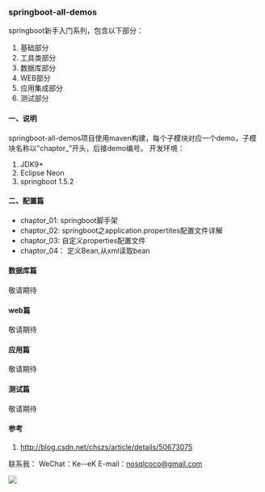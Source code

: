 ### springboot-all-demos

springboot新手入门系列，包含以下部分：
1. 基础部分
2. 工具类部分
3. 数据库部分
4. WEB部分
5. 应用集成部分
6. 测试部分

#### 一、说明
springboot-all-demos项目使用maven构建，每个子模块对应一个demo，子模块名称以“chaptor_”开头，后接demo编号。
开发环境：
1. JDK9+
2. Eclipse Neon
3. springboot 1.5.2

#### 二、配置篇
- chaptor_01: springboot脚手架
- chaptor_02: springboot之application.propertites配置文件详解
- chaptor_03: 自定义properties配置文件
- chaptor_04： 定义Bean,从xml读取bean

#### 数据库篇
敬请期待

#### web篇
敬请期待

#### 应用篇
敬请期待

#### 测试篇
敬请期待

#### 参考
1. http://blog.csdn.net/chszs/article/details/50673075

联系我：
WeChat：Ke--eK
E-mail：nosqlcoco@gmail.com

![](https://github.com/cocoli/weixin_smallexe/raw/master/screenshot/dingyuhao.JPG?raw=true)

